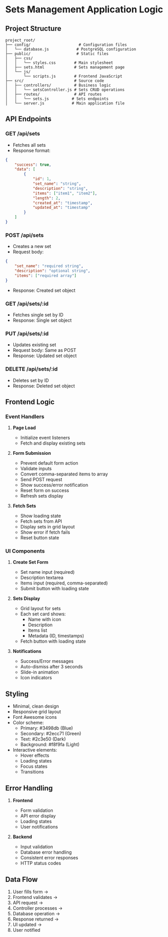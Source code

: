 # Sets Management Application Logic

## Project Structure
```
project_root/
├── config/                     # Configuration files
│   └── database.js            # PostgreSQL configuration
├── public/                    # Static files
│   ├── css/
│   │   └── styles.css        # Main stylesheet
│   ├── sets.html             # Sets management page
│   └── js/
│       └── scripts.js        # Frontend JavaScript
├── src/                      # Source code
│   ├── controllers/          # Business logic
│   │   └── setsController.js # Sets CRUD operations
│   ├── routes/               # API routes
│   │   └── sets.js          # Sets endpoints
│   └── server.js            # Main application file
```

## API Endpoints

### GET /api/sets
- Fetches all sets
- Response format:
```json
{
    "success": true,
    "data": [
        {
            "id": 1,
            "set_name": "string",
            "description": "string",
            "items": ["item1", "item2"],
            "length": 2,
            "created_at": "timestamp",
            "updated_at": "timestamp"
        }
    ]
}
```

### POST /api/sets
- Creates a new set
- Request body:
```json
{
    "set_name": "required string",
    "description": "optional string",
    "items": ["required array"]
}
```
- Response: Created set object

### GET /api/sets/:id
- Fetches single set by ID
- Response: Single set object

### PUT /api/sets/:id
- Updates existing set
- Request body: Same as POST
- Response: Updated set object

### DELETE /api/sets/:id
- Deletes set by ID
- Response: Deleted set object

## Frontend Logic

### Event Handlers
1. **Page Load**
   - Initialize event listeners
   - Fetch and display existing sets

2. **Form Submission**
   - Prevent default form action
   - Validate inputs
   - Convert comma-separated items to array
   - Send POST request
   - Show success/error notification
   - Reset form on success
   - Refresh sets display

3. **Fetch Sets**
   - Show loading state
   - Fetch sets from API
   - Display sets in grid layout
   - Show error if fetch fails
   - Reset button state

### UI Components
1. **Create Set Form**
   - Set name input (required)
   - Description textarea
   - Items input (required, comma-separated)
   - Submit button with loading state

2. **Sets Display**
   - Grid layout for sets
   - Each set card shows:
     - Name with icon
     - Description
     - Items list
     - Metadata (ID, timestamps)
   - Fetch button with loading state

3. **Notifications**
   - Success/Error messages
   - Auto-dismiss after 3 seconds
   - Slide-in animation
   - Icon indicators

## Styling
- Minimal, clean design
- Responsive grid layout
- Font Awesome icons
- Color scheme:
  - Primary: #3498db (Blue)
  - Secondary: #2ecc71 (Green)
  - Text: #2c3e50 (Dark)
  - Background: #f8f9fa (Light)
- Interactive elements:
  - Hover effects
  - Loading states
  - Focus states
  - Transitions

## Error Handling
1. **Frontend**
   - Form validation
   - API error display
   - Loading states
   - User notifications

2. **Backend**
   - Input validation
   - Database error handling
   - Consistent error responses
   - HTTP status codes

## Data Flow
1. User fills form → 
2. Frontend validates → 
3. API request → 
4. Controller processes → 
5. Database operation → 
6. Response returned → 
7. UI updated → 
8. User notified 